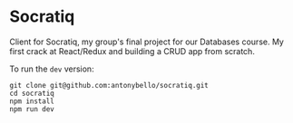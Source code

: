 # Socratiq

Client for Socratiq, my group's final project for our Databases course. My first crack at React/Redux and building a CRUD app from scratch.   

To run the `dev` version:
```
git clone git@github.com:antonybello/socratiq.git
cd socratiq
npm install
npm run dev 
```
